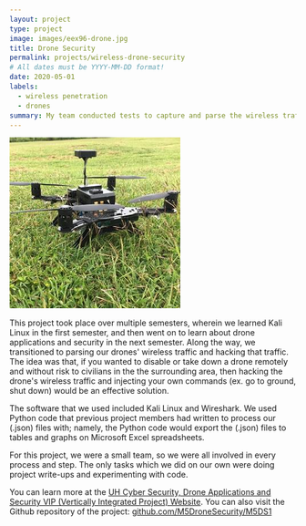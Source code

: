 ```yaml
---
layout: project
type: project
image: images/eex96-drone.jpg
title: Drone Security
permalink: projects/wireless-drone-security
# All dates must be YYYY-MM-DD format!
date: 2020-05-01
labels:
  - wireless penetration
  - drones
summary: My team conducted tests to capture and parse the wireless traffic of drones.
---
```


  <img class="ui left spaced image" src="../images/eex96-drone.jpg">

This project took place over multiple semesters, wherein we learned Kali Linux in the first semester, and then went on to learn about drone applications and security in the next semester. Along the way, we transitioned to parsing our drones' wireless traffic and hacking that traffic. The idea was that, if you wanted to disable or take down a drone remotely and without risk to civilians in the the surrounding area, then hacking the drone's wireless traffic and injecting your own commands (ex. go to ground, shut down) would be an effective solution. 

The software that we used included Kali Linux and Wireshark. We used Python code that previous project members had written to process our (.json) files with; namely, the Python code would export the (.json) files to tables and graphs on Microsoft Excel spreadsheets. 

For this project, we were a small team, so we were all involved in every process and step. The only tasks which we did on our own were doing project write-ups and experimenting with code. 


You can learn more at the [UH Cyber Security, Drone Applications and Security VIP (Vertically Integrated Project) Website](https://sites.google.com/a/hawaii.edu/uh-vip/teams/UAS).
You can also visit the Github repository of the project: <a href="https://github.com/M5DroneSecurity/M5DS1"> github.com/M5DroneSecurity/M5DS1 </a>




